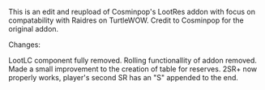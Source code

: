 This is an edit and reupload of Cosminpop's LootRes addon with focus on compatability with Raidres on TurtleWOW. Credit to Cosminpop for the original addon.

Changes:

LootLC component fully removed.
Rolling functionallity of addon removed.
Made a small improvement to the creation of table for reserves. 2SR+ now properly works, player's second SR has an "S" appended to the end.
